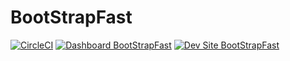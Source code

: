 # BootStrapFast

[![CircleCI](https://circleci.com/gh/cnrsys/BootStrapFast.svg?style=shield)](https://circleci.com/gh/cnrsys/BootStrapFast)
[![Dashboard BootStrapFast](https://img.shields.io/badge/dashboard-BootStrapFast-yellow.svg)](https://dashboard.pantheon.io/sites/f916572b-745e-44d1-b2a3-5ae6896b13ac#dev/code)
[![Dev Site BootStrapFast](https://img.shields.io/badge/site-BootStrapFast-blue.svg)](http://dev-BootStrapFast.pantheonsite.io/)
